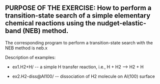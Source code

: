 PURPOSE OF THE EXERCISE:
How to perform a transition-state search of a simple elementary
chemical reactions using the nudget-elastic-band (NEB) method.
------------------------------------------------------

The corresponding program to perform a transition-state search with
the NEB method is neb.x


Description of examples:

* ex1.H2+H/ -- a simple H transfer reaction, i.e., H + H2 --> H2 + H

* ex2.H2-diss@Al100/ -- dissociation of H2 molecule on Al(100) surface